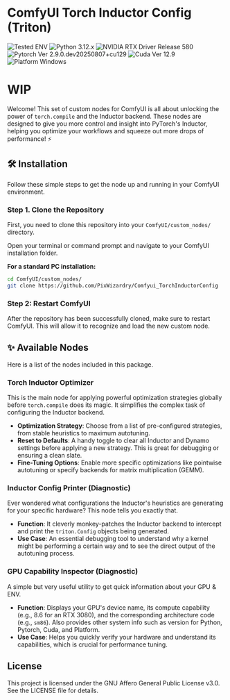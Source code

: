 # ComfyUI Torch Inductor Config (Triton)

![Tested ENV](https://img.shields.io/badge/Tested%20ENV:-lightgrey)
![Python 3.12.x](https://img.shields.io/badge/Python-3.12.x-76B900) 
![NVIDIA RTX Driver Release 580](https://img.shields.io/badge/RTX%20Driver-R580%20U1%20(580.88)-76B900)
![Pytorch Ver 2.9.0.dev20250807+cu129](https://img.shields.io/badge/Pytorch-2.9.0.dev+cu129-76B900)
![Cuda Ver 12.9](https://img.shields.io/badge/Cuda-12.9-76B900)
![Platform Windows](https://img.shields.io/badge/Platform-Windows-76B900)

# WIP

Welcome! This set of custom nodes for ComfyUI is all about unlocking the power of `torch.compile` and the Inductor backend. These nodes are designed to give you more control and insight into PyTorch's Inductor, helping you optimize your workflows and squeeze out more drops of performance! ⚡

## 🛠️ Installation

Follow these simple steps to get the node up and running in your ComfyUI environment.

### Step 1. Clone the Repository

First, you need to clone this repository into your `ComfyUI/custom_nodes/` directory.

Open your terminal or command prompt and navigate to your ComfyUI installation folder.

**For a standard PC installation:**
```bash
cd ComfyUI/custom_nodes/
git clone https://github.com/PixWizardry/Comfyui_TorchInductorConfig
```

### Step 2: Restart ComfyUI

After the repository has been successfully cloned, make sure to restart ComfyUI. This will allow it to recognize and load the new custom node.

## ✨ Available Nodes

Here is a list of the nodes included in this package.

### Torch Inductor Optimizer
This is the main node for applying powerful optimization strategies globally before `torch.compile` does its magic. It simplifies the complex task of configuring the Inductor backend.

*   **Optimization Strategy**: Choose from a list of pre-configured strategies, from stable heuristics to maximum autotuning.
*   **Reset to Defaults**: A handy toggle to clear all Inductor and Dynamo settings before applying a new strategy. This is great for debugging or ensuring a clean slate.
*   **Fine-Tuning Options**: Enable more specific optimizations like pointwise autotuning or specify backends for matrix multiplication (GEMM).

### Inductor Config Printer (Diagnostic)
Ever wondered what configurations the Inductor's heuristics are generating for your specific hardware? This node tells you exactly that.

*   **Function**: It cleverly monkey-patches the Inductor backend to intercept and print the `triton.Config` objects being generated.
*   **Use Case**: An essential debugging tool to understand why a kernel might be performing a certain way and to see the direct output of the autotuning process.

### GPU Capability Inspector (Diagnostic)
A simple but very useful utility to get quick information about your GPU & ENV.

*   **Function**: Displays your GPU's device name, its compute capability (e.g., 8.6 for an RTX 3080), and the corresponding architecture code (e.g., `sm86`). Also provides other system info such as version for Python, Pytorch, Cuda, and Platform.
*   **Use Case**: Helps you quickly verify your hardware and understand its capabilities, which is crucial for performance tuning.

License
-------
This project is licensed under the GNU Affero General Public License v3.0.
See the LICENSE file for details.

